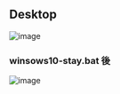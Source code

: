 ## Desktop
![image](https://user-images.githubusercontent.com/1501327/162351464-00aae1e1-fe2e-4512-a36d-2c982f107638.png)


### winsows10-stay.bat 後
![image](https://user-images.githubusercontent.com/1501327/162848405-2ed1ef07-7810-438d-9541-04f980485061.png)
